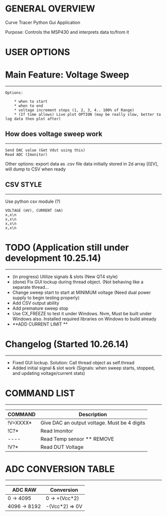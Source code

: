GENERAL OVERVIEW
================

Curve Tracer Python Gui Application

Purpose: Controls the MSP430 and interprets data to/from it


USER OPTIONS
============

# Main Feature: Voltage Sweep
-----------------------------

    Options: 

        * when to start
        * when to end
        * voltage increment steps (1, 2, 3, 4.. 100% of Range)
        * (If time allows) Live plot OPTION (may be really slow, better to log data then plot after)

## How does voltage sweep work
------------------------------

    Send DAC value (Get Vdut using this)
    Read ADC (Imonitor)

Other options:
    export data as .csv file
    data initially stored in 2d array [I][V], will dump to CSV when ready

## CSV STYLE
------------

Use python csv module (?)

    VOLTAGE (mV), CURRENT (mA)
    x,x\n
    x,x\n
    x,x\n
    x,x\n


# TODO (Application still under development 10.25.14)
-----------------------------------------------------

* (in progress) Utilize signals & slots (New QT4 style)
* (done) Fix GUI lockup during thread object. (Not behaving like a separate thread...
* Change sweep start to start at MINIMUM voltage (Need dual power supply to begin testing properly)
* Add CSV output ability
* Add premature sweep stop
* Use CX_FREEZE to test it under Windows. Nvm, Must be built under Windows also. Installed required libraries on Windows to build already
* **ADD CURRENT LIMIT **

# Changelog (Started 10.26.14)
------------------------------

* Fixed GUI lockup. Solution: Call thread object as self.thread
* Added initial signal & slot work (Signals: when sweep starts, stopped, and updating voltage/current stats)
 


# COMMAND LIST
--------------

| COMMAND   | Description                                  |
| --------- | -------------------------------------------- |
| !V=XXXX\* | Give DAC an output voltage. Must be 4 digits |
| !C?\*     | Read Imonitor                                |
| ----      | Read Temp sensor ** REMOVE                   |
| !V?\*     | Read DUT Voltage                             |


# ADC CONVERSION TABLE
----------------------
| ADC RAW       | Conversion           |
| ------------- | -------------------- |
| 0 -> 4095     | 0 -> +(Vcc\*2)       |
| 4096 -> 8192  | -(Vcc\*2) => 0V      |


